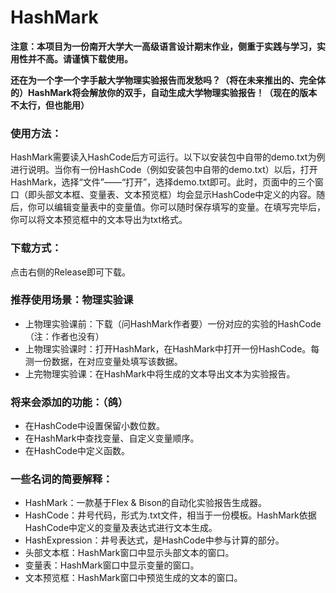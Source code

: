 # HashMark
**注意：本项目为一份南开大学大一高级语言设计期末作业，侧重于实践与学习，实用性并不高。请谨慎下载使用。**



 **还在为一个字一个字手敲大学物理实验报告而发愁吗？（将在未来推出的、完全体的）HashMark将会解放你的双手，自动生成大学物理实验报告！（现在的版本不太行，但也能用）**



### 使用方法：

HashMark需要读入HashCode后方可运行。以下以安装包中自带的demo.txt为例进行说明。当你有一份HashCode（例如安装包中自带的demo.txt）以后，打开HashMark，选择“文件”——“打开”，选择demo.txt即可。此时，页面中的三个窗口（即头部文本框、变量表、文本预览框）均会显示HashCode中定义的内容。随后，你可以编辑变量表中的变量值。你可以随时保存填写的变量。在填写完毕后，你可以将文本预览框中的文本导出为txt格式。



### 下载方式：

点击右侧的Release即可下载。



### 推荐使用场景：物理实验课

- 上物理实验课前：下载（问HashMark作者要）一份对应的实验的HashCode（注：作者也没有）
- 上物理实验课时：打开HashMark，在HashMark中打开一份HashCode。每测一份数据，在对应变量处填写该数据。
- 上完物理实验课：在HashMark中将生成的文本导出文本为实验报告。



### 将来会添加的功能：（鸽）

- 在HashCode中设置保留小数位数。
- 在HashMark中查找变量、自定义变量顺序。
- 在HashCode中定义函数。



### 一些名词的简要解释：

- HashMark：一款基于Flex & Bison的自动化实验报告生成器。
- HashCode：井号代码，形式为.txt文件，相当于一份模板。HashMark依据HashCode中定义的变量及表达式进行文本生成。
- HashExpression：井号表达式，是HashCode中参与计算的部分。
- 头部文本框：HashMark窗口中显示头部文本的窗口。
- 变量表：HashMark窗口中显示变量的窗口。
- 文本预览框：HashMark窗口中预览生成的文本的窗口。
